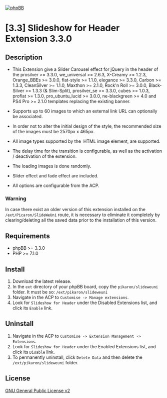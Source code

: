 [![phpBB](https://www.phpbb-es.com/foro/styles/flat-style/theme/images/logo_new_small.png)](https://www.phpbb-es.com/foro/viewtopic.php?f=147&t=42139)
# [3.3] Slideshow for Header Extension 3.3.0

## Description
- This Extension give a Slider Carousel effect for jQuery in the header of the prosilver >= 3.3.0, we_universal >= 2.6.3, X-Creamy >= 1.2.3, Orange_BBEs >= 3.0.0, flat-style >= 1.1.0, elegance >= 3.3.0, Carbon >= 1.3.3, CleanSilver >= 1.1.0, Maxthon >= 2.1.0, Rock'n Roll >= 3.0.0, Black-Silver >= 1.3.3 (& Slim-Split), prosilver_se >= 3.3.0, cubes >= 1.0.3, proflat >= 1.3.0, pro_ubuntu_lucid >= 3.0.0, ne-blackgreen >= 4.0 and PS4 Pro >= 2.1.0 templates replacing the existing banner.

- Supports up to 60 images to which an external link URL can optionally be associated.
- In order not to alter the initial design of the style, the recommended size of the images must be 2570px x 465px. 
- All image types supported by the <img> HTML image element, are supported. 
- The delay time for the transition is configurable, as well as the activation / deactivation of the extension. 
- The loading images is done randomly. 
- Slider effect and fade effect are included.
- All options are configurable from the ACP.

### Warning
In case there exist an older version of this extension installed on the `/ext/Picaron/SlideWeUni` route, it is necessary to eliminate it completely by clearing/deleting all the saved data prior to the installation of this version.

## Requirements
* phpBB >= 3.3.0
* PHP >= 7.1.0

## Install
1. Download the latest release.
2. In the `ext` directory of your phpBB board, copy the `pikaron/slideweuni` folder. It must be so: `/ext/pikaron/slideweuni`
4. Navigate in the ACP to `Customise -> Manage extensions`.
5. Look for `Slideshow for Header` under the Disabled Extensions list, and click its `Enable` link.

## Uninstall
1. Navigate in the ACP to `Customise -> Extension Management -> Extensions`.
2. Look for `Slideshow for Header` under the Enabled Extensions list, and click its `Disable` link.
3. To permanently uninstall, click `Delete Data` and then delete the `/ext/pikaron/slideweuni` folder.

## License
[GNU General Public License v2](http://opensource.org/licenses/GPL-2.0)
